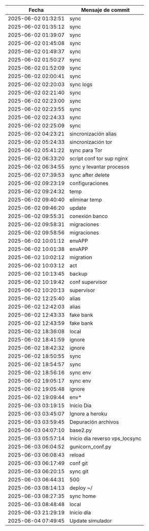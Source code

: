 | Fecha                | Mensaje de commit                          |
|----------------------|----------------------------------------------|
| 2025-06-02 01:32:51 | sync |
| 2025-06-02 01:35:12 | sync |
| 2025-06-02 01:39:07 | sync |
| 2025-06-02 01:45:08 | sync |
| 2025-06-02 01:49:37 | sync |
| 2025-06-02 01:50:27 | sync |
| 2025-06-02 01:52:09 | sync |
| 2025-06-02 02:00:41 | sync |
| 2025-06-02 02:20:03 | sync logs |
| 2025-06-02 02:21:40 | sync |
| 2025-06-02 02:23:00 | sync |
| 2025-06-02 02:23:55 | sync |
| 2025-06-02 02:24:33 | sync |
| 2025-06-02 02:25:09 | sync |
| 2025-06-02 04:23:21 | sincronización alias |
| 2025-06-02 05:24:33 | sincronización tor |
| 2025-06-02 05:41:22 | sync para Tor |
| 2025-06-02 06:33:20 | script conf tor sup nginx |
| 2025-06-02 06:34:55 | sync y levantar procesos |
| 2025-06-02 07:39:53 | sync after delete |
| 2025-06-02 09:23:19 | configuraciones |
| 2025-06-02 09:24:32 | temp |
| 2025-06-02 09:40:40 | eliminar temp |
| 2025-06-02 09:46:20 | update |
| 2025-06-02 09:55:31 | conexión banco |
| 2025-06-02 09:58:31 | migraciones |
| 2025-06-02 09:58:56 | migraciones |
| 2025-06-02 10:01:12 | envAPP |
| 2025-06-02 10:01:38 | envAPP |
| 2025-06-02 10:02:12 | migration |
| 2025-06-02 10:03:12 | act |
| 2025-06-02 10:13:45 | backup |
| 2025-06-02 10:19:42 | conf supervisor |
| 2025-06-02 10:20:13 | supervisor |
| 2025-06-02 12:25:40 | alias |
| 2025-06-02 12:42:03 | alias |
| 2025-06-02 12:43:33 | fake bank |
| 2025-06-02 12:43:59 | fake bank |
| 2025-06-02 18:36:08 | local |
| 2025-06-02 18:41:59 | ignore |
| 2025-06-02 18:42:32 | ignore |
| 2025-06-02 18:50:55 | sync |
| 2025-06-02 18:54:57 | sync |
| 2025-06-02 18:56:16 | sync env |
| 2025-06-02 19:05:17 | sync env |
| 2025-06-02 19:05:48 | ignore |
| 2025-06-02 19:09:44 | env* |
| 2025-06-03 03:19:15 | Inicio Día |
| 2025-06-03 03:45:07 | Ignore a heroku |
| 2025-06-03 03:59:45 | Depuración archivos |
| 2025-06-03 04:07:10 | base2.py |
| 2025-06-03 05:57:14 | Inicio día reverso vps_locsync |
| 2025-06-03 06:04:52 | gunicorn_conf.py |
| 2025-06-03 06:08:43 | reload |
| 2025-06-03 06:17:49 | conf git |
| 2025-06-03 06:20:15 | sync git |
| 2025-06-03 06:44:31 | 500 |
| 2025-06-03 08:14:13 | deploy ~/ |
| 2025-06-03 08:27:35 | sync home |
| 2025-06-03 08:48:48 | local |
| 2025-06-03 21:29:19 | Inicio día |
| 2025-06-04 07:49:45 | Update simulador |
